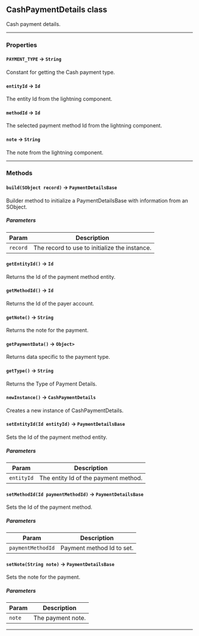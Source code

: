 ## CashPaymentDetails class

Cash payment details.

---
### Properties

#### `PAYMENT_TYPE` → `String`

Constant for getting the Cash payment type.

#### `entityId` → `Id`

The entity Id from the lightning component.

#### `methodId` → `Id`

The selected payment method Id from the lightning component.

#### `note` → `String`

The note from the lightning component.

---
### Methods
<!-- panels:start -->
<!-- div:left-panel -->
#### `build(SObject record)` → `PaymentDetailsBase`

Builder method to initialize a PaymentDetailsBase with information from an SObject.
##### Parameters
|Param|Description|
|-----|-----------|
|`record` |  The record to use to initialize the instance. |

<!-- panels:end -->
<!-- panels:start -->
<!-- div:left-panel -->
#### `getEntityId()` → `Id`

Returns the Id of the payment method entity.
<!-- panels:end -->
<!-- panels:start -->
<!-- div:left-panel -->
#### `getMethodId()` → `Id`

Returns the Id of the payer account.
<!-- panels:end -->
<!-- panels:start -->
<!-- div:left-panel -->
#### `getNote()` → `String`

Returns the note for the payment.
<!-- panels:end -->
<!-- panels:start -->
<!-- div:left-panel -->
#### `getPaymentData()` → `Object>`

Returns data specific to the payment type.
<!-- panels:end -->
<!-- panels:start -->
<!-- div:left-panel -->
#### `getType()` → `String`

Returns the Type of Payment Details.
<!-- panels:end -->
<!-- panels:start -->
<!-- div:left-panel -->
#### `newInstance()` → `CashPaymentDetails`

Creates a new instance of CashPaymentDetails.
<!-- panels:end -->
<!-- panels:start -->
<!-- div:left-panel -->
#### `setEntityId(Id entityId)` → `PaymentDetailsBase`

Sets the Id of the payment method entity.
##### Parameters
|Param|Description|
|-----|-----------|
|`entityId` |  The entity Id of the payment method. |

<!-- panels:end -->
<!-- panels:start -->
<!-- div:left-panel -->
#### `setMethodId(Id paymentMethodId)` → `PaymentDetailsBase`

Sets the Id of the payment method.
##### Parameters
|Param|Description|
|-----|-----------|
|`paymentMethodId` |  Payment method Id to set. |

<!-- panels:end -->
<!-- panels:start -->
<!-- div:left-panel -->
#### `setNote(String note)` → `PaymentDetailsBase`

Sets the note for the payment.
##### Parameters
|Param|Description|
|-----|-----------|
|`note` |  The payment note. |

<!-- panels:end -->
---

